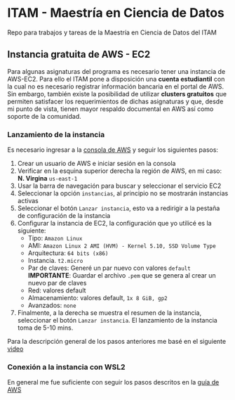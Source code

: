# ITAM - Maestría en Ciencia de Datos

Repo para trabajos y tareas de la Maestría en Ciencia de Datos del ITAM


## Instancia gratuita de AWS - EC2

Para algunas asignaturas del programa es necesario tener una instancia de AWS-EC2. Para ello el ITAM pone a disposición una **cuenta estudiantil** con la cual no es necesario registrar información bancaria en el portal de AWS. Sin embargo, también existe la posibilidad de utilizar **clusters gratuitos** que permiten satisfacer los requerimientos de dichas asignaturas y que, desde mi punto de vista, tienen mayor respaldo documental en AWS así como soporte de la comunidad.

### Lanzamiento de la instancia
Es necesario ingresar a la [consola de AWS](https://aws.amazon.com/es/console/) y seguir los siguientes pasos:
1) Crear un usuario de AWS e iniciar sesión en la consola
2) Verificar en la esquina superior derecha la región de AWS, en mi caso: **N. Virgina** `us-east-1`
3) Usar la barra de navegación para buscar y seleccionar el servicio EC2
4) Seleccionar la opción `instancias`, al principio no se mostrarán instancias activas
5) Seleccionar el botón `Lanzar instancia`, esto va a redirigir a la pestaña de configuración de la instancia
6) Configurar la instancia de EC2, la configuración que yo utilicé es la siguiente:
    * Tipo: `Amazon Linux`
    * AMI: `Amazon Linux 2 AMI (HVM) - Kernel 5.10, SSD Volume Type`
    * Arquitectura: `64 bits (x86)`
    * Instancia. `t2.micro`
    * Par de claves: Generé un par nuevo con valores `default` </br>**IMPORTANTE**: Guardar el archivo `.pem` que se genera al crear un nuevo par de claves
    * Red: valores default
    * Almacenamiento: valores default, `1x 8 GiB, gp2`
    * Avanzados: `none`
7) Finalmente, a la derecha se muestra el resumen de la instancia, seleccionar el botón `Lanzar instancia`. El lanzamiento de la instancia toma de 5-10 mins.
    
Para la descripción general de los pasos anteriores me basé en el siguiente [video](https://www.youtube.com/watch?v=a8CBE_WN7rA)

### Conexión a la instancia con WSL2
En general me fue suficiente con seguir los pasos descritos en la [guía de AWS](https://docs.aws.amazon.com/AWSEC2/latest/UserGuide/WSL.html)
